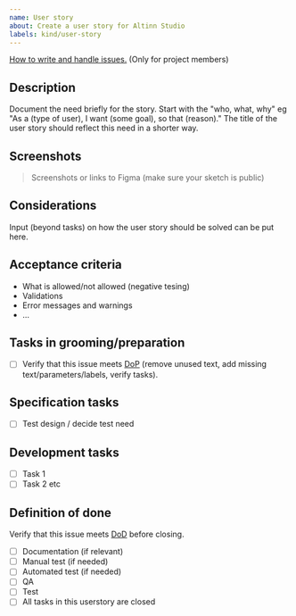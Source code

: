 ```yaml
---
name: User story
about: Create a user story for Altinn Studio
labels: kind/user-story
---
```

[How to write and handle issues.](https://confluence.brreg.no/x/Wg81Bw) (Only for project members)
## Description
Document the need briefly for the story. Start with the "who, what, why" eg "As a (type of user), I want (some goal), so that (reason)." The title of the user story should reflect this need in a shorter way.

## Screenshots
> Screenshots or links to Figma (make sure your sketch is public)

## Considerations
Input (beyond tasks) on how the user story should be solved can be put here.

## Acceptance criteria
- What is allowed/not allowed (negative tesing)
- Validations
- Error messages and warnings
- ...

## Tasks in grooming/preparation
- [ ] Verify that this issue meets [DoP](https://confluence.brreg.no/display/T3KP/Definition+of+Done#DefinitionofDone-Definitionofprepared-innsikt) (remove unused text, add missing text/parameters/labels, verify tasks).

## Specification tasks
- [ ] Test design / decide test need

## Development tasks
- [ ] Task 1
- [ ] Task 2
etc

## Definition of done
Verify that this issue meets [DoD](https://confluence.brreg.no/display/T3KP/Definition+of+Done#DefinitionofDone-DoD%E2%80%93utvikling) before closing. 
- [ ] Documentation (if relevant)
- [ ] Manual test (if needed)
- [ ] Automated test (if needed)
- [ ] QA
- [ ] Test
- [ ] All tasks in this userstory are closed
